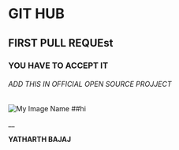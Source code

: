 # GIT HUB

## FIRST PULL REQUEst

### YOU HAVE TO ACCEPT IT

###### ADD THIS IN OFFICIAL OPEN SOURCE PROJJECT




![My Image Name](https://www.facebook.com/yatharth19bajaj.369)  ##hi 

__

**YATHARTH BAJAJ**

